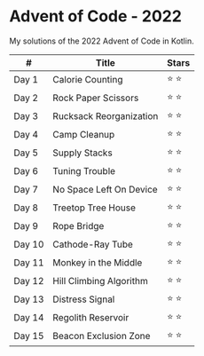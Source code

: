# Advent of Code - 2022

My solutions of the 2022 Advent of Code in Kotlin.

\# | Title | Stars         |
------------ | ------------- |---------------| 
Day 1 | Calorie Counting  | :star: :star: |
Day 2 | Rock Paper Scissors | :star: :star: |
Day 3 | Rucksack Reorganization | :star: :star: |
Day 4 | Camp Cleanup | :star: :star: |
Day 5 | Supply Stacks | :star: :star: |
Day 6 | Tuning Trouble | :star: :star: |
Day 7 | No Space Left On Device | :star: :star: |
Day 8 | Treetop Tree House | :star: :star: |
Day 9 | Rope Bridge | :star: :star: |
Day 10 | Cathode-Ray Tube | :star: :star: |
Day 11 | Monkey in the Middle | :star: :star: |
Day 12 | Hill Climbing Algorithm | :star: :star: |
Day 13 | Distress Signal | :star: :star: |
Day 14 | Regolith Reservoir | :star: :star: |
Day 15 | Beacon Exclusion Zone | :star: :star: |